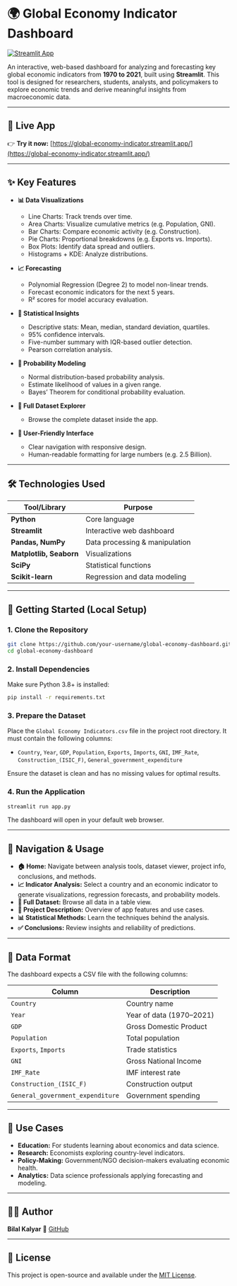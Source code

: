 # 🌍 Global Economy Indicator Dashboard

[![Streamlit App](https://img.shields.io/badge/Launch-App-green?style=for-the-badge\&logo=streamlit)](https://global-economy-indicator.streamlit.app/)

An interactive, web-based dashboard for analyzing and forecasting key global economic indicators from **1970 to 2021**, built using **Streamlit**. This tool is designed for researchers, students, analysts, and policymakers to explore economic trends and derive meaningful insights from macroeconomic data.

---

## 🔎 Live App

👉 **Try it now:** [https://global-economy-indicator.streamlit.app/](https://global-economy-indicator.streamlit.app/)

---

## ✨ Key Features

* **📊 Data Visualizations**

  * Line Charts: Track trends over time.
  * Area Charts: Visualize cumulative metrics (e.g. Population, GNI).
  * Bar Charts: Compare economic activity (e.g. Construction).
  * Pie Charts: Proportional breakdowns (e.g. Exports vs. Imports).
  * Box Plots: Identify data spread and outliers.
  * Histograms + KDE: Analyze distributions.

* **📈 Forecasting**

  * Polynomial Regression (Degree 2) to model non-linear trends.
  * Forecast economic indicators for the next 5 years.
  * R² scores for model accuracy evaluation.

* **📐 Statistical Insights**

  * Descriptive stats: Mean, median, standard deviation, quartiles.
  * 95% confidence intervals.
  * Five-number summary with IQR-based outlier detection.
  * Pearson correlation analysis.

* **🎲 Probability Modeling**

  * Normal distribution-based probability analysis.
  * Estimate likelihood of values in a given range.
  * Bayes’ Theorem for conditional probability evaluation.

* **📂 Full Dataset Explorer**

  * Browse the complete dataset inside the app.

* **🧭 User-Friendly Interface**

  * Clear navigation with responsive design.
  * Human-readable formatting for large numbers (e.g. 2.5 Billion).

---

## 🛠️ Technologies Used

| Tool/Library            | Purpose                        |
| ----------------------- | ------------------------------ |
| **Python**              | Core language                  |
| **Streamlit**           | Interactive web dashboard      |
| **Pandas, NumPy**       | Data processing & manipulation |
| **Matplotlib, Seaborn** | Visualizations                 |
| **SciPy**               | Statistical functions          |
| **Scikit-learn**        | Regression and data modeling   |

---

## 🚀 Getting Started (Local Setup)

### 1. Clone the Repository

```bash
git clone https://github.com/your-username/global-economy-dashboard.git
cd global-economy-dashboard
```

### 2. Install Dependencies

Make sure Python 3.8+ is installed:

```bash
pip install -r requirements.txt
```

### 3. Prepare the Dataset

Place the `Global Economy Indicators.csv` file in the project root directory. It must contain the following columns:

* `Country`, `Year`, `GDP`, `Population`, `Exports`, `Imports`, `GNI`, `IMF_Rate`, `Construction_(ISIC_F)`, `General_government_expenditure`

Ensure the dataset is clean and has no missing values for optimal results.

### 4. Run the Application

```bash
streamlit run app.py
```

The dashboard will open in your default web browser.

---

## 🧭 Navigation & Usage

* **🏠 Home:** Navigate between analysis tools, dataset viewer, project info, conclusions, and methods.
* **📈 Indicator Analysis:** Select a country and an economic indicator to generate visualizations, regression forecasts, and probability models.
* **📄 Full Dataset:** Browse all data in a table view.
* **📘 Project Description:** Overview of app features and use cases.
* **📊 Statistical Methods:** Learn the techniques behind the analysis.
* **✅ Conclusions:** Review insights and reliability of predictions.

---

## 📁 Data Format

The dashboard expects a CSV file with the following columns:

| Column                           | Description              |
| -------------------------------- | ------------------------ |
| `Country`                        | Country name             |
| `Year`                           | Year of data (1970–2021) |
| `GDP`                            | Gross Domestic Product   |
| `Population`                     | Total population         |
| `Exports`, `Imports`             | Trade statistics         |
| `GNI`                            | Gross National Income    |
| `IMF_Rate`                       | IMF interest rate        |
| `Construction_(ISIC_F)`          | Construction output      |
| `General_government_expenditure` | Government spending      |

---

## 🎯 Use Cases

* **Education:** For students learning about economics and data science.
* **Research:** Economists exploring country-level indicators.
* **Policy-Making:** Government/NGO decision-makers evaluating economic health.
* **Analytics:** Data science professionals applying forecasting and modeling.

---

## 🧑‍💻 Author

**Bilal Kalyar**
📎 [GitHub](https://github.com/BilalKalyar-200)

---

## 📝 License

This project is open-source and available under the [MIT License](LICENSE).
